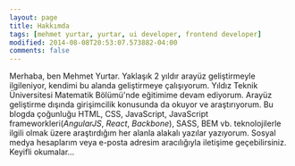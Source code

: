 ```yaml
---
layout: page
title: Hakkımda
tags: [mehmet yurtar, yurtar, ui developer, frontend developer]
modified: 2014-08-08T20:53:07.573882-04:00
comments: false
---
```


Merhaba, ben Mehmet Yurtar. Yaklaşık 2 yıldır arayüz geliştirmeyle ilgileniyor, kendimi bu alanda geliştirmeye çalışıyorum.
Yıldız Teknik Üniversitesi Matematik Bölümü'nde eğitimime devam ediyorum. Arayüz geliştirme dışında girişimcilik konusunda da okuyor ve araştırıyorum.
Bu blogda çoğunluğu HTML, CSS, JavaScript, JavaScript frameworkleri(*AngularJS*, *React*, *Backbone*), SASS, BEM vb. teknolojilerle ilgili olmak üzere araştırdığım her alanla alakalı yazılar yazıyorum.
Sosyal medya hesaplarım veya e-posta adresim aracılığıyla iletişime geçebilirsiniz. Keyifli okumalar...
